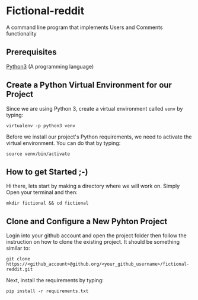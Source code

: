 # Fictional-reddit
A command line program that implements Users and Comments functionality


## Prerequisites
[Python3](https://www.python.org/) (A programming language) 

## Create a Python Virtual Environment for our Project
Since we are using Python 3, create a virtual environment called `venv` by typing:
```
virtualenv -p python3 venv
```
Before we install our project's Python requirements, we need to activate the virtual environment. You can do that by typing:
```
source venv/bin/activate
```

## How to get Started ;-)
Hi there, lets start by making a directory where we will work on. 
Simply Open your terminal and then:
```
mkdir fictional && cd fictional
```

## Clone and Configure a New Pyhton Project
Login into your github account and open the project folder then follow the instruction on how to clone the existing project. It should be something similar to:
```
git clone https://<github_account>@github.org/<your_github_username>/fictional-reddit.git

```
Next, install the requirements by typing:
```
pip install -r requirements.txt
```
